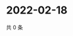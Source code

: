 # 2022-02-18

共 0 条

<!-- BEGIN WEIBO -->
<!-- 最后更新时间 Fri Feb 18 2022 05:12:00 GMT+0800 (China Standard Time) -->

<!-- END WEIBO -->
